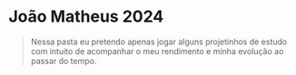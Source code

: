 <h1>João Matheus 2024</h1>

> Nessa pasta eu pretendo apenas jogar alguns projetinhos de estudo com intuito de acompanhar o meu rendimento e minha evolução ao passar do tempo.

